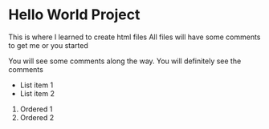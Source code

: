 # Hello World Project
This is where I learned to create html files
All files will have some comments to get me or you started

You will see some comments along the way.
You will definitely see the comments

- List item 1
- List item 2

1. Ordered 1
2. Ordered 2
